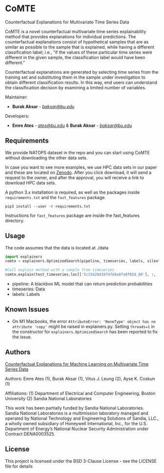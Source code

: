 # CoMTE
Counterfactual Explanations for Multivariate Time Series Data

CoMTE is a novel counterfactual
multivariate time series explainability method that provides explanations for
individual predictions. The counterfactual explanations consist of hypothetical
samples that are as similar as possible to the sample that is explained, while
having a different classification label; i.e., "if the values of these
particular time series were different in the given sample, the classification
label would have been different." 

Counterfactual explanations are generated by selecting time series from the training set and substituting them in the sample
under investigation to obtain different classification results. In this way, end
users can understand the classification decision by examining a limited number of variables.

Maintainer: 
* **Burak Aksar** - *baksar@bu.edu* 

Developers:  
* **Emre Ates** - *ates@bu.edu*  & **Burak Aksar** - *baksar@bu.edu* 


## Requirements

We provide NATOPS dataset in the repo and you can start using CoMTE without downloading the other data sets.

In case you want to see more examples, we use HPC data sets in our paper and these are located on [Zenodo](https://doi.org/10.5281/zenodo.3760027). After you click download, it will send a request to the owner, and after the approval, you will receive a link to download HPC data sets. 


A python 3.x installation is required, as well as the packages inside
`requirements.txt` and the `fast_features` package. 

```
pip3 install --user -r requirements.txt
```

Instructions for `fast_features` package are inside the fast_features directory.



## Usage

The code assumes that the data is located at ./data

```python
import explainers
comte = explainers.OptimizedSearch(pipeline, timeseries, labels, silent=False, threads=1)

#Call explain method with a sample from timeseries
comte.explain(test_timeseries.loc[['5c15428439747d4a8fa8f85d_60'], :, :], to_maximize=5, savefig=False)
```

* pipeline: A blackbox ML model that can return prediction probabilities
* timeseries: Data
* labels: Labels


## Known Issues
* On M1 Macbooks, the error `AttributeError: 'NoneType' object has no attribute 'copy'` 
  might be raised in explainers.py. Setting `threads=1` in the constructor for 
  `explainers.OptimizedSearch` has been reported to fix the issue.


## Authors

[Counterfactual Explanations for Machine Learning
on Multivariate Time Series Data](https://arxiv.org/pdf/2008.10781.pdf)

Authors:
    Emre Ates (1), Burak Aksar (1), Vitus J. Leung (2), Ayse K. Coskun (1)

Affiliations:
    (1) Department of Electrical and Computer Engineering, Boston University
    (2) Sandia National Laboratories

This work has been partially funded by Sandia National Laboratories. Sandia
National Laboratories is a multimission laboratory managed and operated by
National Technology and Engineering Solutions of Sandia, LLC., a wholly owned
subsidiary of Honeywell International, Inc., for the U.S. Department of
Energy’s National Nuclear Security Administration under Contract DENA0003525.

## License

This project is licensed under the BSD 3-Clause License - see the LICENSE file for details



